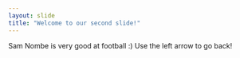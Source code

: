 ```yaml
---
layout: slide
title: "Welcome to our second slide!"
---
```

Sam Nombe is very good at football :)
Use the left arrow to go back!
